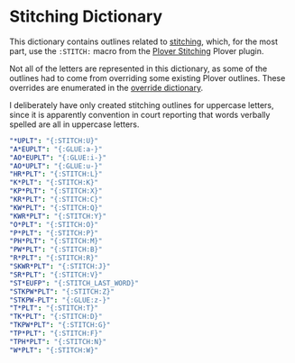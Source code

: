 # Stitching Dictionary

This dictionary contains outlines related to [stitching][], which, for the most
part, use the `:STITCH:` macro from the [Plover Stitching][] Plover plugin.

Not all of the letters are represented in this dictionary, as some of the
outlines had to come from overriding some existing Plover outlines. These
overrides are enumerated in the [override dictionary][].

I deliberately have only created stitching outlines for uppercase letters,
since it is apparently convention in court reporting that words verbally spelled
are all in uppercase letters.

```yaml
"*UPLT": "{:STITCH:U}"
"A*EUPLT": "{:GLUE:a-}"
"AO*EUPLT": "{:GLUE:i-}"
"AO*UPLT": "{:GLUE:u-}"
"HR*PLT": "{:STITCH:L}"
"K*PLT": "{:STITCH:K}"
"KP*PLT": "{:STITCH:X}"
"KR*PLT": "{:STITCH:C}"
"KW*PLT": "{:STITCH:Q}"
"KWR*PLT": "{:STITCH:Y}"
"O*PLT": "{:STITCH:O}"
"P*PLT": "{:STITCH:P}"
"PH*PLT": "{:STITCH:M}"
"PW*PLT": "{:STITCH:B}"
"R*PLT": "{:STITCH:R}"
"SKWR*PLT": "{:STITCH:J}"
"SR*PLT": "{:STITCH:V}"
"ST*EUFP": "{:STITCH_LAST_WORD}"
"STKPW*PLT": "{:STITCH:Z}"
"STKPW-PLT": "{:GLUE:z-}"
"T*PLT": "{:STITCH:T}"
"TK*PLT": "{:STITCH:D}"
"TKPW*PLT": "{:STITCH:G}"
"TP*PLT": "{:STITCH:F}"
"TPH*PLT": "{:STITCH:N}"
"W*PLT": "{:STITCH:W}"
```

[override dictionary]: ./override.md
[Plover Stitching]: https://github.com/morinted/plover_stitching
[stitching]: http://ilovesteno.com/2015/03/12/theory-thursday-stitching/
